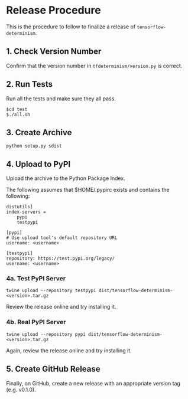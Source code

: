 # Release Procedure

This is the procedure to follow to finalize a release of
`tensorflow-determinism`.

## 1. Check Version Number

Confirm that the version number in `tfdeterminism/version.py` is correct.

## 2. Run Tests

Run all the tests and make sure they all pass.

```
$cd test
$./all.sh
```

## 3. Create Archive

```
python setup.py sdist
```

## 4. Upload to PyPI

Upload the archive to the Python Package Index.

The following assumes that $HOME/.pypirc exists and contains the following:

```
distutils]
index-servers =
    pypi
    testpypi

[pypi]
# Use upload tool's default repository URL
username: <username>

[testpypi]
repository: https://test.pypi.org/legacy/
username: <username>
```

### 4a. Test PyPI Server


```
twine upload --repository testpypi dist/tensorflow-determinism-<version>.tar.gz
```

Review the release online and try installing it.

### 4b. Real PyPI Server

```
twine upload --repository pypi dist/tensorflow-determinism-<version>.tar.gz
```

Again, review the release online and try installing it.

## 5. Create GitHub Release

Finally, on GitHub, create a new release with an appropriate version tag
(e.g. v0.1.0).
